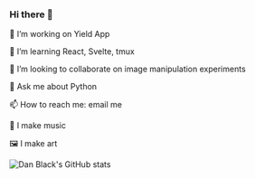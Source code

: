 ### Hi there 👋

🔭 I’m working on Yield App

🌱 I’m learning React, Svelte, tmux

👯 I’m looking to collaborate on image manipulation experiments

💬 Ask me about Python

📫 How to reach me: email me

🎸 I make music

🖼 I make art

<!--
**dyspop/dyspop** is a ✨ _special_ ✨ repository because its `README.md` (this file) appears on your GitHub profile.

Here are some ideas to get you started:

- 🔭 I’m currently working on ...
- 🌱 I’m currently learning ...
- 👯 I’m looking to collaborate on ...
- 🤔 I’m looking for help with ...
- 💬 Ask me about ...
- 📫 How to reach me: ...
- 😄 Pronouns: ...
- ⚡ Fun fact: ...
-->

![Dan Black's GitHub stats](https://github-readme-stats.vercel.app/api?username=dyspop&count_private=true&include_all_commits=true&show_icons=true&title_color=ffffff&icon_color=f2d9dd&text_color=f0dbd9&bg_color=145,394438,595354,825258,543855,568237,357374,882675,772476,274267,865874,475832,276336,575823,563477,262762,252434,566673,777774,727738,255254,256868,775477,527265,533364,242866,262375,657564,544882,226334,845773,563776,365287,262423,547665,747383,834262,823824,575634,437322,388878,486244,243755,263273,528437,457848,636763,676734,766744,346486,887335,372268,736727,483388,646777,848636,446345,632536,634865,587253,286734,588564,553226,227856,862784,422546,474534,428673,443357,483266,473467,842456,732582,847636,425773,782378,853764,727427,364226,622828,348888,768656,857824,265868,888222,478232,246345,432553,223746,663782,552883,752284,226275,252374,785554,685373,626374,342756,466264,837537,227343,772287,824675,834557,446767,683757,252273,854245,632488,574472,825584,588342,653588,636324,456448,645248,854777,373347,482248,845848,434553,283765,636627,858255,234548,473687,544222,473844,878883,886365,573857,356774,528627,278866,522262,853462,667474,246678,876826,228352,748625,335566,765836,863733,386747,544865,667854,256757,283474,337626,748366,752734,733687,738664,764687,366748,686248,758573,426633,356746,845578,457446,235423,664638,734875,256547,563832,858558,648733,273385,577763,335672,643655,723432,574263,876882,373758,555638,673387,586682,277238,762378,823462,444387,623354,762372,628272,675447,257743,584366,367775,327376,246563,265677,738625,488578,783732,565456,747328,834452,463556,266683,566576,728463,426485,383862,566423,648686,626753,282722,232233,663473,848768,558687,558726,746783,325542,475534,225728,723632,733887,644537,772447,643373,562866,475547,668686,377586,256563,486247,234647,527468,234822,322884,645866,756882,468742,865256,274366,843673,575476,265773,288373,866628,445345,375234,362837,843468,688374,325784,733782,872744,248364,544422,434758,744244,357674,823787,237328,256868&hide_border=true)
